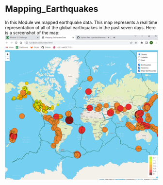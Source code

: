 # Mapping_Earthquakes
In this Module we mapped earthquake data. This map represents a real time representation of all of the global earthquakes in the past seven days. Here is a screenshot of the map:
![](https://github.com/ryanstaudhammer/Mapping_Earthquakes/blob/main/resources/EarthquakesScreenshot.png)
